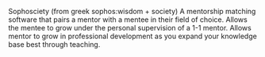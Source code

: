 Sophosciety (from greek sophos:wisdom + society)
A mentorship matching software that pairs a mentor with a mentee in their field of choice. Allows the mentee to grow under the personal supervision of a 1-1 mentor. Allows mentor to grow in professional development as you expand your knowledge base best through teaching.
